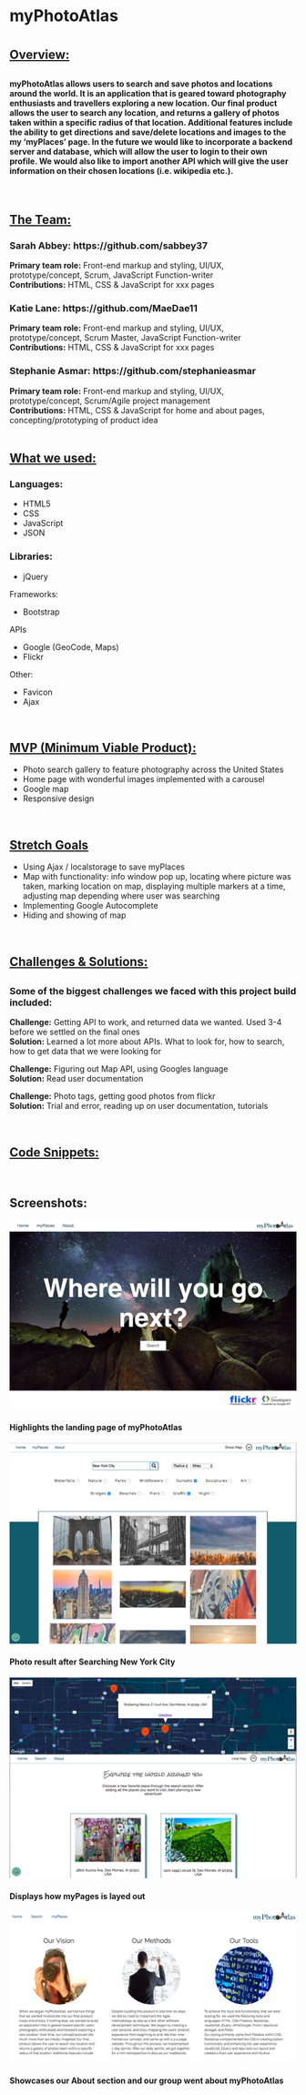 <h1>myPhotoAtlas<h1>

<h2><u>Overview:</u><h2>
<h4>myPhotoAtlas allows users to search and save photos and locations around the world. It is an application that is geared toward photography enthusiasts and travellers exploring a new location. Our final product allows the user to search any location, and returns a gallery of photos taken within a specific radius of that location. Additional features include the ability to get directions and save/delete locations and images to the my ‘myPlaces’ page. In the future we would like to incorporate a backend server and database, which will allow the user to login to their own profile. We would also like to import another API which will give the user information on their chosen locations (i.e. wikipedia etc.).</h4>

</br>

<h2><u>The Team:</u></h2>

<h3>Sarah Abbey: https://github.com/sabbey37</h3>
<b>Primary team role:</b> Front-end markup and styling, UI/UX, prototype/concept, Scrum, JavaScript Function-writer
</br>
<b>Contributions:</b> HTML, CSS & JavaScript for xxx pages

<h3>Katie Lane: https://github.com/MaeDae11</h3>
<b>Primary team role:</b> Front-end markup and styling, UI/UX, prototype/concept, Scrum Master, JavaScript Function-writer
</br>
<b>Contributions:</b> HTML, CSS & JavaScript for xxx pages

<h3>Stephanie Asmar: https://github.com/stephanieasmar</h3>
<b>Primary team role:</b> Front-end markup and styling, UI/UX, prototype/concept, Scrum/Agile project management
</br>
<b>Contributions:</b> HTML, CSS & JavaScript for home and about pages, concepting/prototyping of product idea

</br>
</br>
<h2><u>What we used:</u></h3>
<h3>Languages:</h3>
<ul>
    <li>HTML5</li>
    <li>CSS</li>
    <li>JavaScript</li>
    <li>JSON</li>
</ul>

<h3>Libraries:</h3>
<ul>
    <li>jQuery</li>
</ul

<h3>Frameworks:</h3>
<ul>
    <li>Bootstrap</li>
</ul

<h3>APIs</h3>
<ul>
    <li>Google (GeoCode, Maps)</li>
    <li>Flickr</li>
</ul

<h3>Other:</h3>
<ul>
    <li>Favicon</li>
    <li>Ajax</li>
</ul>

</br>

<h2><u>MVP (Minimum Viable Product):</u></h2>
<ul>
    <li>Photo search gallery to feature photography across the United States</li>
    <li>Home page with wonderful images implemented with a carousel</li>
    <li>Google map</li>
    <li>Responsive design</li>
</ul>

</br>

<h2><u>Stretch Goals</u></h2>
<ul>
    <li>Using Ajax / localstorage to save myPlaces</li>
    <li>Map with functionality: info window pop up, locating where picture was taken, marking location on map, displaying multiple markers at a time, adjusting map depending where user was searching</li>
    <li>Implementing Google Autocomplete</li>
    <li>Hiding and showing of map</li>
</ul>

</br>

<h2><u>Challenges & Solutions:</u><h2>
<h3>Some of the biggest challenges we faced with this project build included:</h2>

<b>Challenge:</b> Getting API to work, and returned data we wanted. Used 3-4 before we settled on the final ones
</br>
<b>Solution:</b> Learned a lot more about APIs. What to look for, how to search, how to get data that we were looking for

<b>Challenge:</b> Figuring out Map API, using Googles language
</br>
<b>Solution:</b> Read user documentation

<b>Challenge:</b> Photo tags, getting good photos from flickr
</br>
<b>Solution:</b> Trial and error, reading up on user documentation, tutorials

</br>

<h2><u>Code Snippets:</u></h2>



</br>


<h2>Screenshots:</h2>
<img src="resources/images/landingpage.png" alt="Landing Page with star filled night">
<h4>Highlights the landing page of myPhotoAtlas</h4>
<img src="resources/images/searchresult.png" alt="displaying search result of NYC and pictures">
<h4>Photo result after Searching New York City</h4>
<img src="resources/images/myPages.png" alt="myPages screenshot">
<h4>Displays how myPages is layed out</h4>
<img src="resources/images/about.png" alt="About Landing Page">
<h4>Showcases our About section and our group went about myPhotoAtlas</h4>


       
